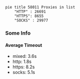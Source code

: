 
```mermaid
pie title 58011 Proxies in list
    "HTTP" : 26691
    "HTTPS": 8655
    "SOCKS" : 29977
```

### Some Info
#### Average Timeout

- mixed: 3.6s
- http: 1.8s
- https: 8.2s
- socks: 5.1s
